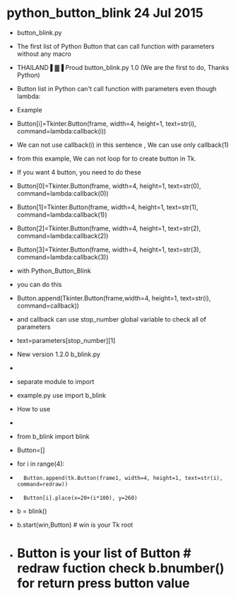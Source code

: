 # python_button_blink 24 Jul 2015

- button_blink.py
- The first list of Python Button that can call function with parameters without any macro
- THAILAND ▌▓▐ Proud button_blink.py 1.0 (We are the first to do, Thanks Python)
- Button list in Python can't call function with parameters even though lambda:
- Example 
- Button[i]=Tkinter.Button(frame, width=4, height=1, text=str(i), command=lambda:callback(i))
- We can not use callback(i) in this sentence , We can use only callback(1)
- from this example, We can not loop for to create button in Tk.
- If you want 4 button, you need to do these
- Button[0]=Tkinter.Button(frame, width=4, height=1, text=str(0), command=lambda:callback(0))
- Button[1]=Tkinter.Button(frame, width=4, height=1, text=str(1), command=lambda:callback(1))
- Button[2]=Tkinter.Button(frame, width=4, height=1, text=str(2), command=lambda:callback(2))
- Button[3]=Tkinter.Button(frame, width=4, height=1, text=str(3), command=lambda:callback(3))
- with Python_Button_Blink
- you can do this
- Button.append(Tkinter.Button(frame,width=4, height=1, text=str(i), command=callback))
- and callback can use stop_number global variable to check all of parameters
- text=parameters[stop_number][1]	

- New version 1.2.0  b_blink.py
- 
- separate module to import
- example.py use import b_blink

- How to use
- 
- from b_blink import blink
- Button=[]
- for i in range(4):
-    	Button.append(tk.Button(frame1, width=4, height=1, text=str(i), command=redraw))
-   	Button[i].place(x=20+(i*100), y=260)
- b = blink()
- b.start(win,Button)            # win is your Tk root
- # Button is your list of Button # redraw fuction check b.bnumber() for return press button value 
